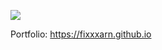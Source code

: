 [![](https://www.codewars.com/users/FixxxarN/badges/small)](https://www.codewars.com/users/FixxxarN)

Portfolio: https://fixxxarn.github.io
